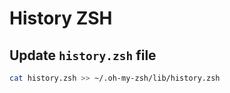 # History ZSH

## Update `history.zsh` file
  ```sh
  cat history.zsh >> ~/.oh-my-zsh/lib/history.zsh
  ```
